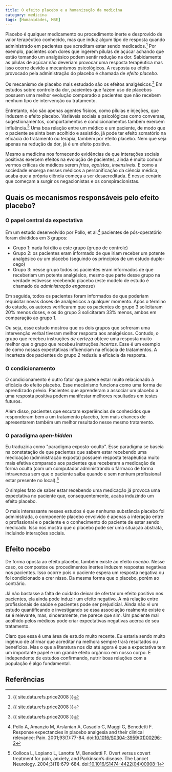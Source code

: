 ```yaml
---
title: O efeito placebo e a humanização da medicina
category: medicina
tags: [Humanidades, MBE]
---
```


Placebo é qualquer medicamento ou procedimento inerte e desprovido de valor terapêutico conhecido, mas que induz algum tipo de resposta quando administrado em pacientes que acreditam estar sendo medicados.[^1] Por exemplo, pacientes com dores que ingerem pílulas de açúcar achando que estão tomando um analgésico podem sentir redução na dor. Sabidamente as pílulas de açúcar não deveriam provocar uma resposta terapêutica mas isso ocorre devido a mecanismos psicológicos. A resposta ou efeito provocado pela administração do placebo é chamada de _efeito placebo_.

Os mecanismo de placebo mais estudado são os efeitos analgésicos.[^1] Em estudos sobre controle da dor, pacientes que fazem uso de placebos possuem uma melhor evolução comparado a pacientes que não recebem nenhum tipo de intervenção ou tratamento.

Entretanto, não são apenas agentes físicos, como pílulas e injeções, que induzem o efeito placebo. Variáveis sociais e psicológicas como conversas, sugestionamentos, comportamentos e condicionamentos também exercem influência.[^1] Uma boa relação entre um médico e um paciente, de modo que o paciente se sinta bem acolhido e assistido, já pode ter efeito somatório na eficácia do tratamento ou terapia, também por efeito placebo. Nem que seja apenas na redução da dor, já é um efeito positivo.

Mesmo a medicina nos fornecendo evidências de que interações sociais positivas exercem efeitos na evolução de pacientes, ainda é muito comum vermos críticas de médicos serem _frios_, _egoístas_, _insensíveis_. E como a sociedade enxerga nesses médicos a personificação da ciência médica, acaba que a própria ciência começa a ser desacreditada. É nesse cenário que começam a surgir os negacionistas e os conspiracionistas.

## Quais os mecanismos responsáveis pelo efeito placebo?
### O papel central da expectativa
Em um estudo desenvolvido por Pollo, et al.[^3] pacientes de pós-operatório foram divididos em 3 grupos:

- Grupo 1: nada foi dito a este grupo (grupo de controle)
- Grupo 2: os pacientes eram informado de que iriam receber um potente analgésico _ou_ um placebo (seguindo os princípios de um estudo duplo-cego)
- Grupo 3: nesse grupo todos os pacientes eram informados de que receberiam um potente analgésico, mesmo que parte desse grupo na verdade estivesse recebendo placebo (este modelo de estudo é chamado de _administração enganosa_)

Em seguida, todos os pacientes foram informados de que poderiam requisitar novas doses de analgésicos a qualquer momento. Após o término do estudo, os autores verificaram que os pacientes do grupo 3 solicitaram 20% menos doses, e os do grupo 3 solicitaram 33% menos, ambos em comparação ao grupo 1.

Ou seja, esse estudo mostrou que os dois grupos que sofreram uma intervenção verbal tiveram melhor resposta aos analgésicos. Contudo, o grupo que recebeu instruções _de certeza_ obteve uma resposta muito melhor que o grupo que recebeu instruções _incertas_. Esse é um exemplo de como nossas expectativas influenciam na eficácia de tratamentos. A incerteza dos pacientes do grupo 2 reduziu a eficácia da resposta.

### O condicionamento
O condicionamento é outro fator que parece estar muito relacionado à eficácia do efeito placebo. Esse mecânismo funciona como uma forma de aprendizado prévio. Pacientes que aprenderam a associar um placebo a uma resposta positiva podem manifestar melhores resultados em testes futuros.

Além disso, pacientes que escutam experiências de conhecidos que responderam bem a um tratamento placebo, tem mais chances de apresentarem também um melhor resultado nesse mesmo tratamento.

### O paradigma _open-hidden_
Eu traduziria como "paradigma exposto-oculto". Esse paradigma se baseia na constatação de que pacientes que sabem estar recebendo uma medicação (administração exposta) possuem resposta terapêutica muito mais efetiva comparado aos pacientes que receberam a medicação de forma oculta (com um computador administrando o fármaco de forma intravenosa sem que o paciente saiba quando e sem nenhum profissional estar presente no local).[^4]

O simples fato de saber estar recebendo uma medicação já provoca uma expectativa no paciente que, consequentemente, acaba induzindo um efeito placebo.

O mais interessante nesses estudos é que nenhuma substância placebo foi administrada, o componente placebo envolvido é apenas a interação entre o profissional e o paciente e o conhecimento do paciente de estar sendo medicado. Isso nos mostra que o placebo pode ser uma situação abstrata, incluindo interações sociais.

## Efeito nocebo
De forma oposta ao efeito placebo, também existe ao efeito _nocebo_. Nesse caso, os compostos ou procedimentos inertes induzem respostas negativas nos pacientes. Isso ocorre pois o paciente espera um resposta negativa ou foi condicionado a crer nisso. Da mesma forma que o placebo, porém ao contrário.

Já não bastasse a falta de cuidado deixar de ofertar um efeito positivo nos pacientes, ela ainda pode induzir um efeito negativo. A má relação entre profissionais de saúde e pacientes pode ser prejudicial. Ainda não vi um estudo quantificando e investigando se essa associação realmente existe e se é relevante, mas, sinceramente, me parece que sim. Um paciente mal acolhido pelos médicos pode criar expectativas negativas acerca de seu tratamento.

Claro que essa é uma área de estudo muito recente. Eu estaria sendo muito ingênuo de afirmar que acreditar na melhora sempre trará resultados ou benefícios. Mas o que a literatura nos diz até agora é que a expectativa tem um importante papel e um grande efeito orgânico em nosso corpo. E independente de estudos confirmando, nutrir boas relações com a população é algo fundamental.

## Referências
[^1]: {{ site.data.refs.price2008 }}
[^2]: {{ site.data.refs.machado2005 }}
[^3]: Pollo A, Amanzio M, Arslanian A, Casadio C, Maggi G, Benedetti F. Response expectancies in placebo analgesia and their clinical relevance: Pain. 2001;93(1):77-84. doi:[10.1016/S0304-3959(01)00296-2](https://journals.lww.com/pain/Abstract/2001/07000/Response_expectancies_in_placebo_analgesia_and.10.aspx)
[^4]: Colloca L, Lopiano L, Lanotte M, Benedetti F. Overt versus covert treatment for pain, anxiety, and Parkinson’s disease. The Lancet Neurology. 2004;3(11):679-684. doi:[10.1016/S1474-4422(04)00908-1][4]
[^5]: Kirsch I, Weixel LJ. Double-blind versus deceptive administration of a placebo. Behavioral Neuroscience. 1988;102(2):319-323. doi:[10.1037/0735-7044.102.2.319][5]

[4]: https://www.thelancet.com/journals/laneur/article/PIIS1474-4422(04)00908-1/fulltext
[5]: https://psycnet.apa.org/record/1988-22817-001
